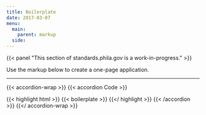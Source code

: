 ```yaml
---
title: Boilerplate
date: 2017-03-07
menu:
  main:
    parent: markup
  side:
---
```


{{< panel "This section of standards.phila.gov is a work-in-progress." >}}

Use the markup below to create a one-page application.

---

{{< accordion-wrap >}}
{{< accordion Code >}}

{{< highlight html >}}
{{< boilerplate >}}
{{</ highlight >}}
{{< /accordion >}}
{{</ accordion-wrap >}}
